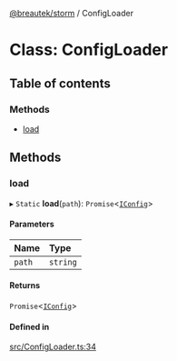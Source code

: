 [@breautek/storm](../README.md) / ConfigLoader

# Class: ConfigLoader

## Table of contents

### Methods

- [load](ConfigLoader.md#load)

## Methods

### load

▸ `Static` **load**(`path`): `Promise`<[`IConfig`](../interfaces/IConfig.md)\>

#### Parameters

| Name | Type |
| :------ | :------ |
| `path` | `string` |

#### Returns

`Promise`<[`IConfig`](../interfaces/IConfig.md)\>

#### Defined in

[src/ConfigLoader.ts:34](https://github.com/breautek/storm/blob/0875c73/src/ConfigLoader.ts#L34)
